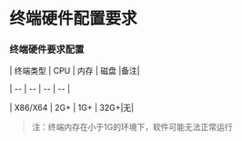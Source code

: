 # 终端硬件配置要求
### 终端硬件要求配置
| 终端类型 | CPU | 内存 | 磁盘 |备注|

| -- | -- | -- | -- |

| X86/X64 | 2G+ | 1G+ | 32G+|无|





>注：终端内存在小于1G的环境下，软件可能无法正常运行








